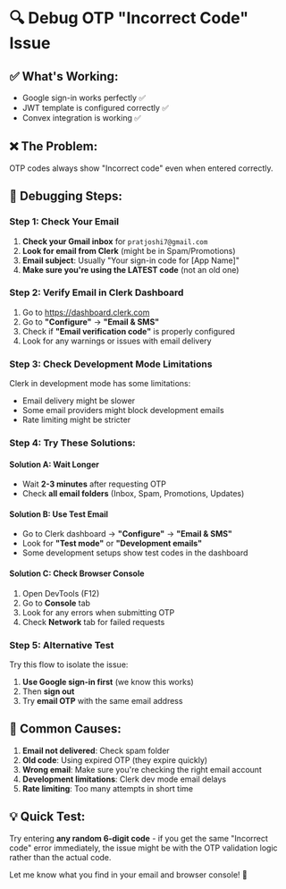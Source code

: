 # 🔍 Debug OTP "Incorrect Code" Issue

## ✅ What's Working:
- Google sign-in works perfectly ✅
- JWT template is configured correctly ✅
- Convex integration is working ✅

## ❌ The Problem:
OTP codes always show "Incorrect code" even when entered correctly.

## 🔧 Debugging Steps:

### Step 1: Check Your Email
1. **Check your Gmail inbox** for `pratjoshi7@gmail.com`
2. **Look for email from Clerk** (might be in Spam/Promotions)
3. **Email subject**: Usually "Your sign-in code for [App Name]"
4. **Make sure you're using the LATEST code** (not an old one)

### Step 2: Verify Email in Clerk Dashboard
1. Go to https://dashboard.clerk.com
2. Go to **"Configure"** → **"Email & SMS"**
3. Check if **"Email verification code"** is properly configured
4. Look for any warnings or issues with email delivery

### Step 3: Check Development Mode Limitations
Clerk in development mode has some limitations:
- Email delivery might be slower
- Some email providers might block development emails
- Rate limiting might be stricter

### Step 4: Try These Solutions:

#### Solution A: Wait Longer
- Wait **2-3 minutes** after requesting OTP
- Check **all email folders** (Inbox, Spam, Promotions, Updates)

#### Solution B: Use Test Email
- Go to Clerk dashboard → **"Configure"** → **"Email & SMS"** 
- Look for **"Test mode"** or **"Development emails"**
- Some development setups show test codes in the dashboard

#### Solution C: Check Browser Console
1. Open DevTools (F12)
2. Go to **Console** tab
3. Look for any errors when submitting OTP
4. Check **Network** tab for failed requests

### Step 5: Alternative Test
Try this flow to isolate the issue:
1. **Use Google sign-in first** (we know this works)
2. Then **sign out**
3. Try **email OTP** with the same email address

## 🤔 Common Causes:

1. **Email not delivered**: Check spam folder
2. **Old code**: Using expired OTP (they expire quickly)
3. **Wrong email**: Make sure you're checking the right email account  
4. **Development limitations**: Clerk dev mode email delays
5. **Rate limiting**: Too many attempts in short time

## 💡 Quick Test:
Try entering **any random 6-digit code** - if you get the same "Incorrect code" error immediately, the issue might be with the OTP validation logic rather than the actual code.

Let me know what you find in your email and browser console! 📧